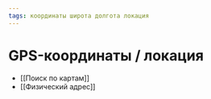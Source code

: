 ```yaml
---
tags: координаты широта долгота локация
---
```


# GPS-координаты / локация
- [[Поиск по картам]]
- [[Физический адрес]]
